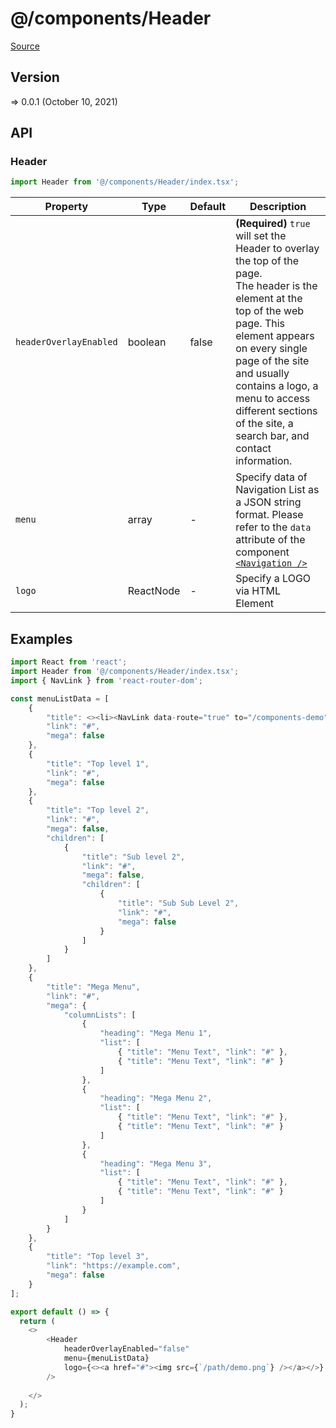 # @/components/Header

[Source](https://github.com/xizon/poemkit/tree/main/src/client/components/Header)

## Version

=> 0.0.1 (October 10, 2021)

## API

### Header
```js
import Header from '@/components/Header/index.tsx';
```
| Property | Type | Default | Description |
| --- | --- | --- | --- |
| `headerOverlayEnabled` | boolean  | false | <strong>(Required)</strong> `true` will set the Header to overlay the top of the page. <br />The header is the element at the top of the web page. This element appears on every single page of the site and usually contains a logo, a menu to access different sections of the site, a search bar, and contact information. |
| `menu` | array  | - | Specify data of Navigation List as a JSON string format. Please refer to the `data` attribute of the component [`<Navigation />`](https://github.com/xizon/poemkit/tree/main/src/client/components/Navigation) |
| `logo` | ReactNode  | - | Specify a LOGO via HTML Element |



## Examples

```js
import React from 'react';
import Header from '@/components/Header/index.tsx';
import { NavLink } from 'react-router-dom';

const menuListData = [
	{
		"title": <><li><NavLink data-route="true" to="/components-demo">Route Link</NavLink></li></>,
		"link": "#",
		"mega": false
	},
	{
		"title": "Top level 1",
		"link": "#",
		"mega": false
	},
	{
		"title": "Top level 2",
		"link": "#",
		"mega": false,
		"children": [
			{
				"title": "Sub level 2",
				"link": "#",
				"mega": false,
				"children": [
					{
						"title": "Sub Sub Level 2",
						"link": "#",
						"mega": false
					}
				]
			}
		]
	},
	{
		"title": "Mega Menu",
		"link": "#",
		"mega": {
			"columnLists": [
				{
					"heading": "Mega Menu 1",
					"list": [
						{ "title": "Menu Text", "link": "#" },
						{ "title": "Menu Text", "link": "#" }
					]
				},
				{
					"heading": "Mega Menu 2",
					"list": [
						{ "title": "Menu Text", "link": "#" },
						{ "title": "Menu Text", "link": "#" }
					]
				},
				{
					"heading": "Mega Menu 3",
					"list": [
						{ "title": "Menu Text", "link": "#" },
						{ "title": "Menu Text", "link": "#" }
					]
				}
			]
		}
	},
	{
		"title": "Top level 3",
		"link": "https://example.com",
		"mega": false
	}
];

export default () => {
  return (
    <>
		<Header 
			headerOverlayEnabled="false" 
			menu={menuListData} 
			logo={<><a href="#"><img src={`/path/demo.png`} /></a></>}
		/>
		
    </>
  );
}

```